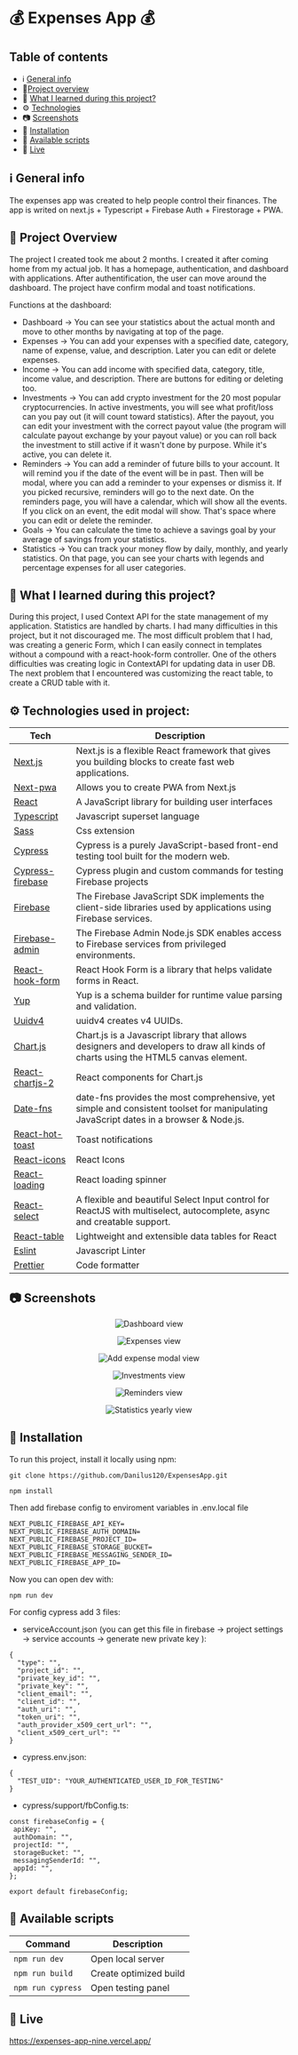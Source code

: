 # 💰 Expenses App 💰

## Table of contents

- ℹ️ [General info](#ℹ️-general-info)
- 🎉[Project overview](#-project-overview)
- 📖 [What I learned during this project?](#-what-i-learned-during-this-project)
- ⚙️ [Technologies](#️-technologies-used-in-project)
- 📷 [Screenshots](#-screenshots)
- 💾 [Installation](#-installation)
- 📜 [Available scripts](#-available-scripts)
- 🔴 [Live](#-live)

## ℹ️ General info

The expenses app was created to help people control their finances. The app is writed on next.js + Typescript + Firebase Auth + Firestorage + PWA.

## 🎉 Project Overview

The project I created took me about 2 months. I created it after coming home from my actual job. It has a homepage, authentication, and dashboard with applications. After authentification, the user can move around the dashboard. The project have confirm modal and toast notifications.

Functions at the dashboard:

- Dashboard -> You can see your statistics about the actual month and move to other months by navigating at top of the page.
- Expenses -> You can add your expenses with a specified date, category, name of expense, value, and description. Later you can edit or delete expenses.
- Income -> You can add income with specified data, category, title, income value, and description. There are buttons for editing or deleting too.
- Investments -> You can add crypto investment for the 20 most popular cryptocurrencies. In active investments, you will see what profit/loss can you pay out (it will count toward statistics). After the payout, you can edit your investment with the correct payout value (the program will calculate payout exchange by your payout value) or you can roll back the investment to still active if it wasn't done by purpose. While it's active, you can delete it.
- Reminders -> You can add a reminder of future bills to your account. It will remind you if the date of the event will be in past. Then will be modal, where you can add a reminder to your expenses or dismiss it. If you picked recursive, reminders will go to the next date. On the reminders page, you will have a calendar, which will show all the events. If you click on an event, the edit modal will show. That's space where you can edit or delete the reminder.
- Goals -> You can calculate the time to achieve a savings goal by your average of savings from your statistics.
- Statistics -> You can track your money flow by daily, monthly, and yearly statistics. On that page, you can see your charts with legends and percentage expenses for all user categories.

## 📖 What I learned during this project?

During this project, I used Context API for the state management of my application. Statistics are handled by charts. I had many difficulties in this project, but it not discouraged me. The most difficult problem that I had, was creating a generic Form, which I can easily connect in templates without a compound with a react-hook-form controller. One of the others difficulties was creating logic in ContextAPI for updating data in user DB. The next problem that I encountered was customizing the react table, to create a CRUD table with it.

## ⚙️ Technologies used in project:

| Tech                                                                 | Description                                                                                                                           |
| -------------------------------------------------------------------- | ------------------------------------------------------------------------------------------------------------------------------------- |
| [Next.js](https://nextjs.org/)                                       | Next.js is a flexible React framework that gives you building blocks to create fast web applications.                                 |
| [Next-pwa](https://github.com/shadowwalker/next-pwa)                 | Allows you to create PWA from Next.js                                                                                                 |
| [React](https://reactjs.org/)                                        | A JavaScript library for building user interfaces                                                                                     |
| [Typescript](https://www.typescriptlang.org/)                        | Javascript superset language                                                                                                          |
| [Sass](https://sass-lang.com/)                                       | Css extension                                                                                                                         |
| [Cypress](https://www.cypress.io/)                                   | Cypress is a purely JavaScript-based front-end testing tool built for the modern web.                                                 |
| [Cypress-firebase](https://github.com/prescottprue/cypress-firebase) | Cypress plugin and custom commands for testing Firebase projects                                                                      |
| [Firebase](https://github.com/firebase/firebase-js-sdk)              | The Firebase JavaScript SDK implements the client-side libraries used by applications using Firebase services.                        |
| [Firebase-admin](https://github.com/firebase/firebase-admin-node)    | The Firebase Admin Node.js SDK enables access to Firebase services from privileged environments.                                      |
| [React-hook-form](https://react-hook-form.com/)                      | React Hook Form is a library that helps validate forms in React.                                                                      |
| [Yup](https://github.com/jquense/yup)                                | Yup is a schema builder for runtime value parsing and validation.                                                                     |
| [Uuidv4](https://github.com/thenativeweb/uuidv4)                     | uuidv4 creates v4 UUIDs.                                                                                                              |
| [Chart.js](https://www.chartjs.org/)                                 | Chart.js is a Javascript library that allows designers and developers to draw all kinds of charts using the HTML5 canvas element.     |
| [React-chartjs-2](https://react-chartjs-2.js.org/)                   | React components for Chart.js                                                                                                         |
| [Date-fns](https://date-fns.org/)                                    | date-fns provides the most comprehensive, yet simple and consistent toolset for manipulating JavaScript dates in a browser & Node.js. |
| [React-hot-toast](https://react-hot-toast.com/)                      | Toast notifications                                                                                                                   |
| [React-icons](https://react-icons.github.io/react-icons/)            | React Icons                                                                                                                           |
| [React-loading](https://github.com/fakiolinho/react-loading)         | React loading spinner                                                                                                                 |
| [React-select](https://react-select.com/home)                        | A flexible and beautiful Select Input control for ReactJS with multiselect, autocomplete, async and creatable support.                |
| [React-table](https://react-table-v7.tanstack.com/)                  | Lightweight and extensible data tables for React                                                                                      |
| [Eslint](https://eslint.org/)                                        | Javascript Linter                                                                                                                     |
| [Prettier](https://prettier.io/)                                     | Code formatter                                                                                                                        |

## 📷 Screenshots

<p align="center">
    <img src="screenshots/dashboard-screen.png" alt="Dashboard view">
</p>

<p align="center">
    <img src="screenshots/expenses-screen.png" alt="Expenses view">
</p>

<p align="center">
    <img src="screenshots/add-expense-modal-screen.png" alt="Add expense modal view">
</p>

<p align="center">
    <img src="screenshots/investments-screen.png" alt="Investments view">
</p>

<p align="center">
    <img src="screenshots/reminders-screen.png" alt="Reminders view">
</p>

<p align="center">
    <img src="screenshots/statistics-yearly-screen-with-legend.png" alt="Statistics yearly view">
</p>

## 💾 Installation

To run this project, install it locally using npm:

```
git clone https://github.com/Danilus120/ExpensesApp.git

npm install

```

Then add firebase config to enviroment variables in .env.local file

```
NEXT_PUBLIC_FIREBASE_API_KEY=
NEXT_PUBLIC_FIREBASE_AUTH_DOMAIN=
NEXT_PUBLIC_FIREBASE_PROJECT_ID=
NEXT_PUBLIC_FIREBASE_STORAGE_BUCKET=
NEXT_PUBLIC_FIREBASE_MESSAGING_SENDER_ID=
NEXT_PUBLIC_FIREBASE_APP_ID=
```

Now you can open dev with:

```
npm run dev
```

For config cypress add 3 files:

- serviceAccount.json (you can get this file in firebase -> project settings -> service accounts -> generate new private key ):

```
{
  "type": "",
  "project_id": "",
  "private_key_id": "",
  "private_key": "",
  "client_email": "",
  "client_id": "",
  "auth_uri": "",
  "token_uri": "",
  "auth_provider_x509_cert_url": "",
  "client_x509_cert_url": ""
}
```

- cypress.env.json:

```
{
  "TEST_UID": "YOUR_AUTHENTICATED_USER_ID_FOR_TESTING"
}
```

- cypress/support/fbConfig.ts:

```
const firebaseConfig = {
 apiKey: "",
 authDomain: "",
 projectId: "",
 storageBucket: "",
 messagingSenderId: "",
 appId: "",
};

export default firebaseConfig;
```

## 📜 Available scripts

| Command           | Description            |
| ----------------- | ---------------------- |
| `npm run dev`     | Open local server      |
| `npm run build`   | Create optimized build |
| `npm run cypress` | Open testing panel     |

## 🔴 Live

https://expenses-app-nine.vercel.app/
